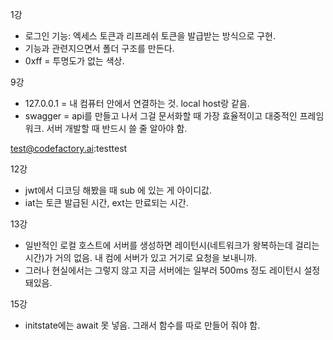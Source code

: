 1강
- 로그인 기능: 엑세스 토큰과 리프레쉬 토큰을 발급받는 방식으로 구현.
- 기능과 관련지으면서 폴더 구조를 만든다. 
- 0xff = 투명도가 없는 색상.

9강

- 127.0.0.1 = 내 컴퓨터 안에서 연결하는 것. local host랑 같음.
- swagger = api를 만들고 나서 그걸 문서화할 때 가장 효율적이고 대중적인 프레임워크. 서버 개발할 때 반드시 쓸 줄 알아야 함. 

test@codefactory.ai:testtest

12강
- jwt에서 디코딩 해봤을 때 sub  에 있는 게 아이디값.
- iat는 토큰 발급된 시간, ext는 만료되는 시간.

13강
- 일반적인 로컬 호스트에 서버를 생성하면 레이턴시(네트워크가 왕복하는데 걸리는 시간)가 거의 없음. 내 컴에 서버가 있고 거기로 요청을 보내니까. 
- 그러나 현실에서는 그렇지 않고 지금 서버에는 일부러 500ms 정도 레이턴시 설정돼있음.

15강
- initstate에는 await 못 넣음. 그래서 함수를 따로 만들어 줘야 함. 